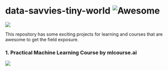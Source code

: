 # data-savvies-tiny-world ![Awesome](https://cdn.rawgit.com/sindresorhus/awesome/d7305f38d29fed78fa85652e3a63e154dd8e8829/media/badge.svg)


![](https://media.giphy.com/media/jYl67ehKv4IJq/giphy.gif)

This repository has some exciting projects for learning and courses that are awesome to get the field exposure. 



### 1. Practical Machine Learning Course by mlcourse.ai
<img src="https://habrastorage.org/files/fd4/502/43d/fd450243dd604b81b9713213a247aa20.jpg"><a href="https://mlcourse.ai"></a></img>
